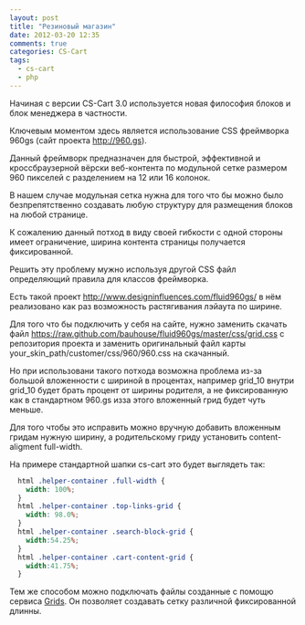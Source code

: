 ```yaml
---
layout: post
title: "Резиновый магазин"
date: 2012-03-20 12:35
comments: true
categories: CS-Cart
tags:
  - cs-cart
  - php
---
```

Начиная с версии CS-Cart 3.0 используется новая философия блоков и блок менеджера в частности.

Ключевым моментом здесь является использование CSS фреймворка 960gs (сайт проекта http://960.gs).

<!-- more -->

Данный фреймворк предназначен для быстрой, эффективной и кроссбраузерной вёрски веб-контента по модульной сетке размером 960 пикселей с разделением на 12 или 16 колонок.

В нашем случае модульная сетка нужна для того что бы можно было безпрепятственно создавать любую структуру для размещения блоков на любой странице.

К сожалению данный потход в виду своей гибкости с одной стороны имеет ограничение, ширина контента страницы получается фиксированной.

Решить эту проблему мужно используя другой CSS файл определяющий правила для классов фреймворка.

Есть такой проект http://www.designinfluences.com/fluid960gs/ в нём реализовано как раз возможность растягивания лэйаута по ширине.

Для того что бы подключить у себя на сайте, нужно заменить скачать файл https://raw.github.com/bauhouse/fluid960gs/master/css/grid.css с репозитория проекта и заменить оригинальный файл карты your_skin_path/customer/css/960/960.css на скачанный.

Но при использовани такого потхода возможна проблема из-за большой вложенности с шириной в процентах, например grid_10 внутри grid_10 будет брать процент от ширины родителя, а не фиксированную как в стандартном 960.gs изза этого вложенный грид будет чуть меньше.

Для того чтобы это исправить можно вручную добавить вложенным гридам нужную ширину, а родительскому гриду установить content-aligment full-width.

На примере стандартной шапки cs-cart это будет выглядеть так:

```css
  html .helper-container .full-width {
    width: 100%;
  }
  html .helper-container .top-links-grid {
    width: 98.0%;
  }
  html .helper-container .search-block-grid {
    width:54.25%;
  }
  html .helper-container .cart-content-grid {
    width:41.75%;
  }
```

Тем же способом можно подключать файлы созданные с помощю сервиса [Grids](http://grids.heroku.com/). Он позволяет создавать сетку различной фиксированной длинны.
